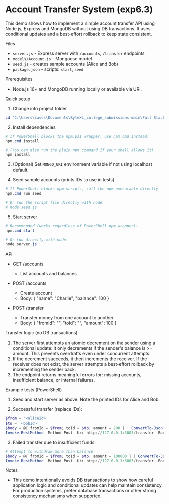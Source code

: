 # Account Transfer System (exp6.3)

This demo shows how to implement a simple account transfer API using Node.js, Express and MongoDB without using DB transactions. It uses conditional updates and a best-effort rollback to keep state consistent.

Files
- `server.js` - Express server with `/accounts`, `/transfer` endpoints
- `models/Account.js` - Mongoose model
- `seed.js` - creates sample accounts (Alice and Bob)
- `package.json` - scripts: `start`, `seed`

Prerequisites
- Node.js 16+ and MongoDB running locally or available via URI.

Quick setup

1. Change into project folder

```powershell
cd "C:\Users\iases\Documents\ByteXL_college_submissions-main\Full Stack Development\exp6.3"
```

2. Install dependencies

```powershell
# If PowerShell blocks the npm.ps1 wrapper, use npm.cmd instead:
npm.cmd install

# (You can also run the plain npm command if your shell allows it)
npm install
```

3. (Optional) Set `MONGO_URI` environment variable if not using localhost default.

4. Seed sample accounts (prints IDs to use in tests)

```powershell
# If PowerShell blocks npm scripts, call the npm executable directly
npm.cmd run seed

# Or run the script file directly with node
# node seed.js
```

5. Start server

```powershell
# Recommended (works regardless of PowerShell npm wrapper):
npm.cmd start

# Or run directly with node:
node server.js
```

API

- GET /accounts
  - List accounts and balances

- POST /accounts
  - Create account
  - Body: { "name": "Charlie", "balance": 100 }

- POST /transfer
  - Transfer money from one account to another
  - Body: { "fromId": "<senderId>", "toId": "<receiverId>", "amount": 100 }

Transfer logic (no DB transactions)

1. The server first attempts an atomic decrement on the sender using a conditional update: it only decrements if the sender's balance is >= amount. This prevents overdrafts even under concurrent attempts.
2. If the decrement succeeds, it then increments the receiver. If the receiver does not exist, the server attempts a best-effort rollback by incrementing the sender back.
3. The endpoint returns meaningful errors for: missing accounts, insufficient balance, or internal failures.

Example tests (PowerShell)

1) Seed and start server as above. Note the printed IDs for Alice and Bob.

2) Successful transfer (replace IDs):

```powershell
$from = '<aliceId>'
$to = '<bobId>'
$body = @{ fromId = $from; toId = $to; amount = 200 } | ConvertTo-Json
Invoke-RestMethod -Method Post -Uri http://127.0.0.1:3003/transfer -Body $body -ContentType 'application/json'
```

3) Failed transfer due to insufficient funds:

```powershell
# Attempt to withdraw more than balance
$body = @{ fromId = $from; toId = $to; amount = 100000 } | ConvertTo-Json
Invoke-RestMethod -Method Post -Uri http://127.0.0.1:3003/transfer -Body $body -ContentType 'application/json'
```

Notes
- This demo intentionally avoids DB transactions to show how careful application logic and conditional updates can help maintain consistency. For production systems, prefer database transactions or other strong consistency mechanisms when supported.
